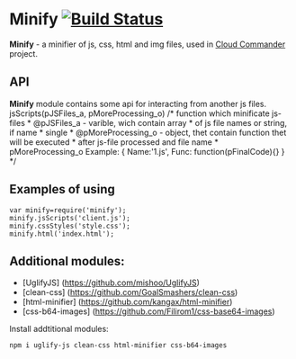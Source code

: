 Minify [![Build Status](https://secure.travis-ci.org/coderaiser/cloudcmd.png?branch=master)](http://travis-ci.org/coderaiser/cloudcmd)
======

**Minify** - a minifier of js, css, html and img files,
used in [Cloud Commander](http://github.com/coderaiser/cloudcmd "Cloud Commander")
project.

API
---------------
**Minify** module contains some api for interacting from another js files.
    jsScripts(pJSFiles_a, pMoreProcessing_o)
    /* function which minificate js-files
     * @pJSFiles_a              - varible, wich contain array
     *                            of js file names or string, if name
     *                            single
     * @pMoreProcessing_o - object, thet contain function thet will be executed
     *                            after js-file processed and file name
     * pMoreProcessing_o Example: { Name:'1.js', Func: function(pFinalCode){} }
     */

Examples of using
---------------
    var minify=require('minify');
    minify.jsScripts('client.js');
    minify.cssStyles('style.css');
    minify.html('index.html');

Additional modules:
---------------
- [UglifyJS] (https://github.com/mishoo/UglifyJS)
- [clean-css] (https://github.com/GoalSmashers/clean-css)
- [html-minifier] (https://github.com/kangax/html-minifier)
- [css-b64-images] (https://github.com/Filirom1/css-base64-images)

Install addtitional modules:

    npm i uglify-js clean-css html-minifier css-b64-images